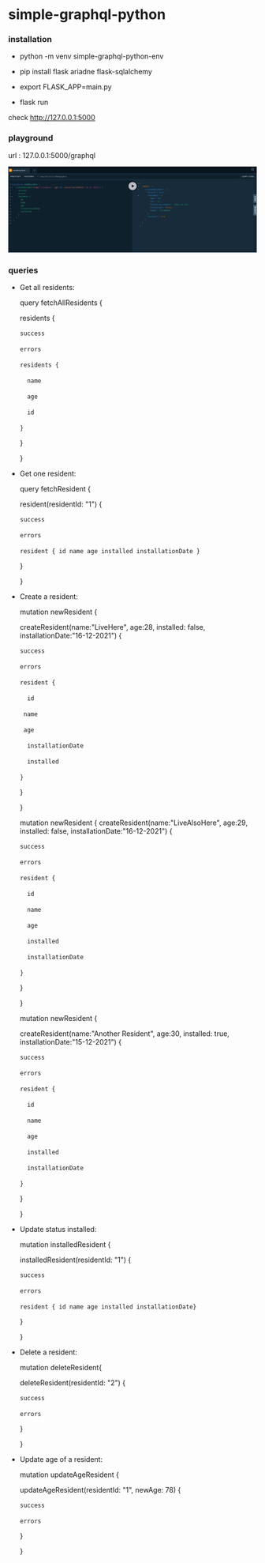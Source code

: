 # simple-graphql-python

### installation

- python -m venv simple-graphql-python-env

- pip install flask ariadne flask-sqlalchemy

- export FLASK_APP=main.py

- flask run

check http://127.0.0.1:5000

### playground

url : 127.0.0.1:5000/graphql

![app screenshot](api/img/playground.png "Playground")


### queries

- Get all residents: 

  query fetchAllResidents {
 
    residents {
 
      success
 
      errors
 
      residents {
 
        name
 
        age
 
        id
 
      }
 
    }
 
  }

- Get one resident: 

  query fetchResident {
 
    resident(residentId: "1") {
 
      success
 
      errors
 
      resident { id name age installed installationDate }
 
    }
 
  }

- Create a resident: 

  mutation newResident {
 
    createResident(name:"LiveHere", age:28, installed: false, installationDate:"16-12-2021") {
 
      success
 
      errors
 
      resident {
 
        id
 
       name
 
       age
 
        installationDate
 
        installed
 
      }
 
    }
 
  }


  mutation newResident {
    createResident(name:"LiveAlsoHere", age:29, installed: false, installationDate:"16-12-2021") {
 
      success
 
      errors
 
      resident {
 
        id 
 
        name 
 
        age 
 
        installed 
 
        installationDate
 
      }
 
    }
 
  }

  mutation newResident {
 
    createResident(name:"Another Resident", age:30, installed: true, installationDate:"15-12-2021") {
 
      success
 
      errors
 
      resident {
 
        id 
 
        name 
 
        age 
 
        installed 
 
        installationDate
 
      }
 
    }
 
  }

- Update status installed:

  mutation installedResident {
 
    installedResident(residentId: "1") {
 
      success
 
      errors
 
      resident { id name age installed installationDate}
 
    }
 
  }

- Delete a resident:

  mutation deleteResident{
 
    deleteResident(residentId: "2") {
 
      success
 
      errors
 
    }
 
  }

- Update age of a resident:

  mutation updateAgeResident {
 
    updateAgeResident(residentId: "1", newAge: 78) {
 
      success
 
      errors
 
    }
 
  }

